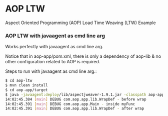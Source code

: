 # AOP LTW
Aspect Oriented Programming (AOP) Load Time Weaving (LTW) Example

### AOP LTW with javaagent as cmd line arg
Works perfectly with javaagent as cmd line arg. 

Notice that in aop-app/pom.xml, there is only a dependency of aop-lib
& no other configuration related to AOP is required.

Steps to run with javaagent as cmd line arg.:

```sh
$ cd aop-ltw
$ mvn clean install
$ cd aop-app/target
$ java -javaagent:deploy/lib/aspectjweaver-1.9.1.jar -classpath aop-app-1.0.jar:deploy/lib/* com.aop.app.Main
14:02:45.384 [main] DEBUG com.aop.app.lib.WrapDef - before wrap
14:02:45.391 [main] DEBUG com.aop.app.Main - inside myFunc
14:02:45.391 [main] DEBUG com.aop.app.lib.WrapDef - after wrap
```